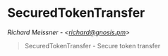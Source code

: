 # SecuredTokenTransfer

*Richard Meissner - &lt;richard@gnosis.pm&gt;*

> SecuredTokenTransfer - Secure token transfer







